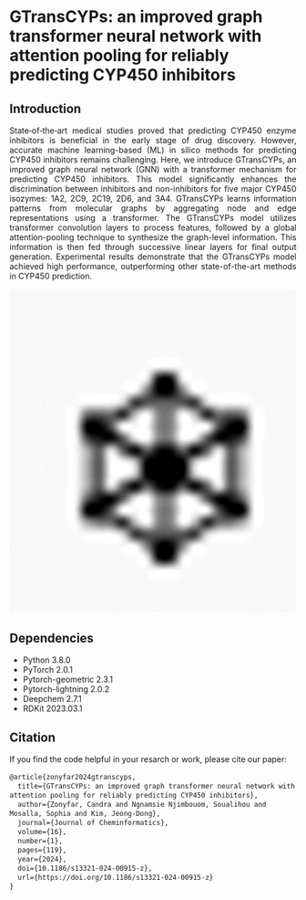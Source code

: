 # GTransCYPs: an improved graph transformer neural network with attention pooling for reliably predicting CYP450 inhibitors

## Introduction
<p align="justify">
State‑of‑the‑art medical studies proved that predicting CYP450 enzyme inhibitors is beneficial in the early stage of drug discovery. However, accurate machine learning-based (ML) in silico methods for predicting CYP450 inhibitors remains challenging. Here, we introduce GTransCYPs, an improved graph neural network (GNN) with a transformer mechanism for predicting CYP450 inhibitors. This model significantly enhances the discrimination between inhibitors and non-inhibitors for five major CYP450 isozymes: 1A2, 2C9, 2C19, 2D6, and 3A4. GTransCYPs learns information patterns from molecular graphs by aggregating node and edge representations using a transformer. The GTransCYPs model utilizes transformer convolution layers to process features, followed by a global attention-pooling technique to synthesize the graph-level information. This information is then fed through successive linear layers for final output generation. Experimental results demonstrate that the GTransCYPs model achieved high performance, outperforming other state-of-the-art methods in CYP450 prediction.</p>

<p align="center">
 <img width="800" alt="image" src="Picture12.png">
</p>

## Dependencies

- Python 3.8.0
- PyTorch 2.0.1
- Pytorch-geometric 2.3.1
- Pytorch-lightning 2.0.2
- Deepchem 2.7.1
- RDKit 2023.03.1

## Citation
If you find the code helpful in your resarch or work, please cite our paper: 
```
@article{zonyfar2024gtranscyps,
  title={GTransCYPs: an improved graph transformer neural network with attention pooling for reliably predicting CYP450 inhibitors},
  author={Zonyfar, Candra and Ngnamsie Njimbouom, Soualihou and Mosalla, Sophia and Kim, Jeong-Dong},
  journal={Journal of Cheminformatics},
  volume={16},
  number={1},
  pages={119},
  year={2024},
  doi={10.1186/s13321-024-00915-z},
  url={https://doi.org/10.1186/s13321-024-00915-z}
}

```
